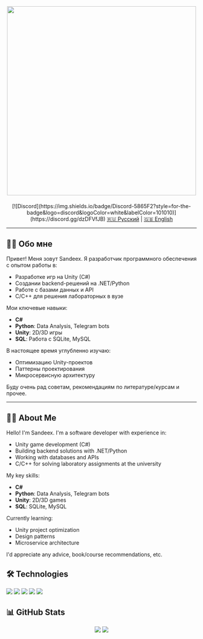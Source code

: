 <div id="header" align="center">
  <img src="https://media1.giphy.com/media/v1.Y2lkPTc5MGI3NjExY2p4MjlobTc0MnNteno5c3pkd25nd2RzNWNlYzUxMXJ3YjhjMnkwMCZlcD12MV9pbnRlcm5hbF9naWZfYnlfaWQmY3Q9Zw/PZrjGkr334fXa/giphy.gif" width="500"/>
  
  <div align="center" style="margin: 20px 0;">
      
  </div>
</div>

<div align="center">
  [![Discord](https://img.shields.io/badge/Discord-5865F2?style=for-the-badge&logo=discord&logoColor=white&labelColor=101010)](https://discord.gg/dzDFVfJB)
  <a href="#ru">🇷🇺 Русский</a> | 
  <a href="#en">🇬🇧 English</a>
</div>

---

<a name="ru"></a>
## 🧑‍💻 Обо мне

Привет! Меня зовут Sandeex. Я разработчик программного обеспечения с опытом работы в:

- Разработке игр на Unity (C#)
- Создании backend-решений на .NET/Python
- Работе с базами данных и API
- C/C++ для решения лабораторных в вузе

Мои ключевые навыки:
- **C#**
- **Python**: Data Analysis, Telegram bots
- **Unity**: 2D/3D игры
- **SQL**: Работа с SQLite, MySQL

В настоящее время углубленно изучаю:
- Оптимизацию Unity-проектов
- Паттерны проектирования
- Микросервисную архитектуру

Буду очень рад советам, рекомендациям по литературе/курсам и прочее.

---

<a name="en"></a>
## 👨‍💻 About Me

Hello! I'm Sandeex. I'm a software developer with experience in:

- Unity game development (C#)
- Building backend solutions with .NET/Python
- Working with databases and APIs
- C/C++ for solving laboratory assignments at the university

My key skills:
- **C#**
- **Python**: Data Analysis, Telegram bots
- **Unity**: 2D/3D games
- **SQL**: SQLite, MySQL

Currently learning:
- Unity project optimization
- Design patterns
- Microservice architecture

I'd appreciate any advice, book/course recommendations, etc.

## 🛠 Technologies

<p align="left">
  <img src="https://img.shields.io/badge/C%23-239120?style=for-the-badge&logo=c-sharp&logoColor=white"/>
  <img src="https://img.shields.io/badge/Python-3776AB?style=for-the-badge&logo=python&logoColor=white"/>
  <img src="https://img.shields.io/badge/Unity-100000?style=for-the-badge&logo=unity&logoColor=white"/>
  <img src="https://img.shields.io/badge/.NET-512BD4?style=for-the-badge&logo=.net&logoColor=white"/>
  <img src="https://img.shields.io/badge/PostgreSQL-316192?style=for-the-badge&logo=postgresql&logoColor=white"/>
</p>

## 📊 GitHub Stats

<p align="center">
  <img src="https://github-readme-stats.vercel.app/api?username=SandeexUnion&show_icons=true&theme=radical"/>
  <img src="https://github-readme-stats.vercel.app/api/top-langs/?username=SandeexUnion&layout=compact&theme=radical"/>
</p>
